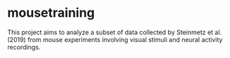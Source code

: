 # mousetraining
This project aims to analyze a subset of data collected by Steinmetz et al. (2019) from mouse experiments involving visual stimuli and neural activity recordings. 

